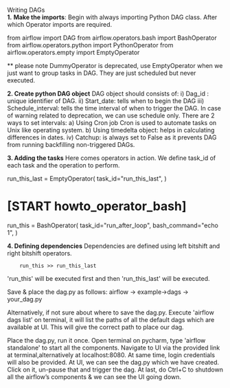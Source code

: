
Writing DAGs	
**1.**	**Make the imports**:
Begin with always importing Python DAG class. After which Operator imports are required.

from airflow import DAG
from airflow.operators.bash import BashOperator
from airflow.operators.python import PythonOperator
from airflow.operators.empty import EmptyOperator

** please note DummyOperator is deprecated, use EmptyOperator when we just want to group tasks in DAG. They are just scheduled but never executed.

**2.	Create python DAG object**
DAG object should consists of:
i)	Dag_id : unique identifier of DAG.
ii)	Start_date: tells when to begin the DAG
iii)	Schedule_interval: tells the time interval of when to trigger the DAG.
In case of warning related to deprecation, we can use schedule only.
There are 2 ways to set intervals:
a)	Using Cron job
Cron is used to automate tasks on Unix like operating system.
b)	Using timedelta object: helps in calculating differences in dates.
iv)	Catchup: is always set to False as it prevents DAG from running backfilling non-triggered DAGs.


**3.	Adding the tasks**
Here comes operators in action. We define task_id of each task and the operation to perform.

run_this_last = EmptyOperator(
    task_id="run_this_last",
)
# [START howto_operator_bash]
run_this = BashOperator(
    task_id="run_after_loop",
    bash_command="echo 1",
)

**4.	Defining dependencies**
Dependencies are defined using left bitshift and right bitshift operators.
	
		run_this >> run_this_last

'run_this' will be executed first and then 'run_this_last' will be executed.


Save & place the dag.py as follows:  airflow -> example->dags -> your_dag.py

Alternatively, if not sure about where to save the dag.py. 
Execute 'airflow dags list' on terminal, it will list the paths of all the default dags which are available at UI.
This will give the correct path to place our dag.

Place the dag.py, run it once.
Open terminal on pycharm, type 'airflow standalone' to start all the components.
Navigate to UI via the provided link at terminal,alternatively at localhost:8080.
At same time, login credentials will also be provided.
At UI, we can see the dag.py which we have created. 
Click on it, un-pause that and trigger the dag.
At last, do Ctrl+C to shutdown all the airflow’s components & we can see the UI going down. 



